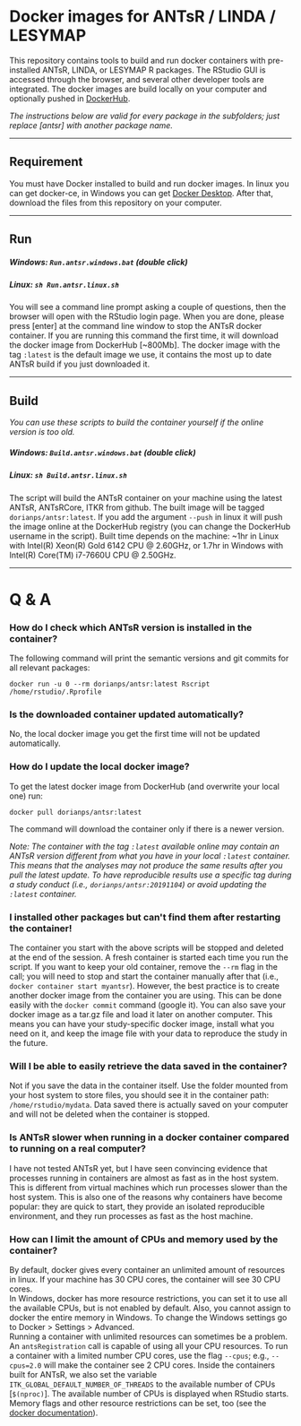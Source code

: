 # Docker images for ANTsR / LINDA / LESYMAP
This repository contains tools to build and run docker containers with pre-installed ANTsR, LINDA, or LESYMAP R packages. The RStudio GUI is accessed through the browser, and several other developer tools are integrated. The docker images are build locally on your computer and optionally pushed in [DockerHub](https://hub.docker.com/u/dorianps).
     
*The instructions below are valid for every package in the subfolders; just replace [antsr] with another package name.*

---

## Requirement
You must have Docker installed to build and run docker images. In linux you can get docker-ce, in Windows you can get [Docker Desktop](https://www.docker.com/products/docker-desktop).
After that, download the files from this repository on your computer.

---

## Run
##### Windows: `Run.antsr.windows.bat` (double click)
##### Linux: `sh Run.antsr.linux.sh`
You will see a command line prompt asking a couple of questions, then the browser will open with the RStudio login page. When you are done, please press [enter] at the command line window to stop the ANTsR docker container. If you are running this command the first time, it will download the docker image from DockerHub [~800Mb]. The docker image with the tag `:latest` is the default image we use, it contains the most up to date ANTsR build if you just downloaded it.

---

## Build
*You can use these scripts to build the container yourself if the online version is too old.*   
##### Windows: `Build.antsr.windows.bat` (double click)
##### Linux: `sh Build.antsr.linux.sh`
The script will build the ANTsR container on your machine using the latest ANTsR, ANTsRCore, ITKR from github. The built image will be tagged `dorianps/antsr:latest`. If you add the argument `--push` in linux it will push the image online at the DockerHub registry (you can change the DockerHub username in the script). Built time depends on the machine: ~1hr in Linux with Intel(R) Xeon(R) Gold 6142 CPU @ 2.60GHz, or 1.7hr in Windows with Intel(R) Core(TM) i7-7660U CPU @ 2.50GHz.

---


# Q & A

### How do I check which ANTsR version is installed in the container?
The following command will print the semantic versions and git commits for all relevant packages:
```
docker run -u 0 --rm dorianps/antsr:latest Rscript /home/rstudio/.Rprofile
```

### Is the downloaded container updated automatically?
No, the local docker image you get the first time will not be updated automatically.

### How do I update the local docker image?
To get the latest docker image from DockerHub (and overwrite your local one) run:
```
docker pull dorianps/antsr:latest
```
The command will download the container only if there is a newer version.
    
*Note: The container with the tag `:latest` available online may contain an ANTsR version different from what you have in your local `:latest` container. This means that the analyses may not produce the same results after you pull the latest update. To have reproducible results use a specific tag during a study conduct (i.e., `dorianps/antsr:20191104`) or avoid updating the `:latest` container.*

### I installed other packages but can't find them after restarting the container!
The container you start with the above scripts will be stopped and deleted at the end of the session. A fresh container is started each time you run the script. If you want to keep your old container, remove the `--rm` flag in the call; you will need to stop and start the container manually after that (i.e., `docker container start myantsr`). However, the best practice is to create another docker image from the container you are using. This can be done easily with the `docker commit` command (google it). You can also save your docker image as a tar.gz file and load it later on another computer. This means you can have your study-specific docker image, install what you need on it, and keep the image file with your data to reproduce the study in the future.

### Will I be able to easily retrieve the data saved in the container?
Not if you save the data in the container itself. Use the folder mounted from your host system to store files, you should see it in the container path:  `/home/rstudio/mydata`. Data saved there is actually saved on your computer and will not be deleted when the container is stopped.

### Is ANTsR slower when running in a docker container compared to running on a real computer?
I have not tested ANTsR yet, but I have seen convincing evidence that processes running in containers are almost as fast as in the host system. This is different from virtual machines which run processes slower than the host system. This is also one of the reasons why containers have become popular: they are quick to start, they provide an isolated reproducible environment, and they run processes as fast as the host machine.

### How can I limit the amount of CPUs and memory used by the container?
By default, docker gives every container an unlimited amount of resources in linux. If your machine has 30 CPU cores, the container will see 30 CPU cores.     
In Windows, docker has more resource restrictions, you can set it to use all the available CPUs, but is not enabled by default. Also, you cannot assign to docker the entire memory in Windows. To change the Windows settings go to Docker > Settings > Advanced.    
Running a container with unlimited resources can sometimes be a problem. An `antsRegistration` call is capable of using all your CPU resources. To run a container with a limited number CPU cores, use the flag `--cpus`; e.g., `--cpus=2.0` will make the container see 2 CPU cores. Inside the containers built for ANTsR, we also set the variable `ITK_GLOBAL_DEFAULT_NUMBER_OF_THREADS` to the available number of CPUs [`$(nproc)`]. The available number of CPUs is displayed when RStudio starts.     
Memory flags and other resource restrictions can be set, too (see the [docker documentation](https://docs.docker.com/config/containers/resource_constraints/)).
